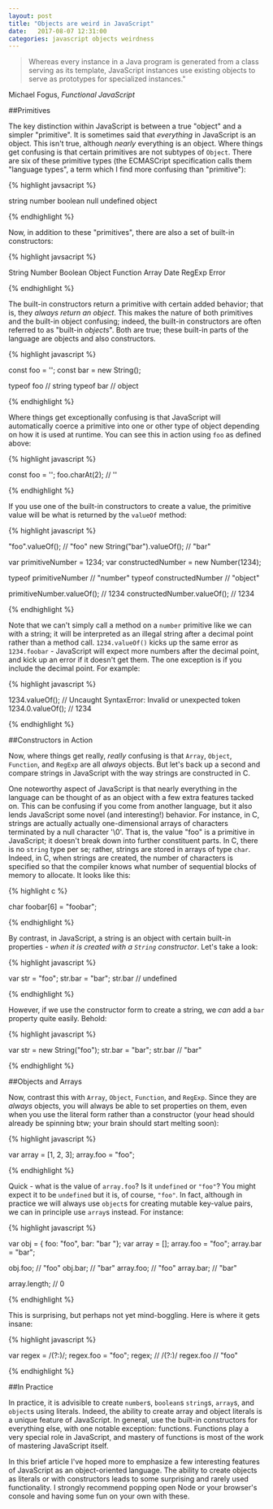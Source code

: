 ```yaml
---
layout: post
title: "Objects are weird in JavaScript"
date:   2017-08-07 12:31:00
categories: javascript objects weirdness
---
```



>Whereas every instance in a Java program is generated from a class serving as its template, JavaScript instances use existing objects to serve as prototypes for specialized instances."

Michael Fogus, _Functional JavaScript_

##Primitives

The key distinction within JavaScript is between a true "object" and a simpler "primitive". It is sometimes said that _everything_ in JavaScript is an object. This isn't true, although _nearly_ everything is an object. Where things get confusing is that certain primitives are not subtypes of `Object`. There are six of these primitive types (the ECMASCript specification calls them "language types", a term which I find more confusing than "primitive"):

{% highlight javsacript %}

  string
  number
  boolean
  null
  undefined
  object

{% endhighlight %}

Now, in addition to these "primitives", there are also a set of built-in constructors:

{% highlight javsacript %}

  String
  Number
  Boolean
  Object
  Function
  Array
  Date
  RegExp
  Error

{% endhighlight %}

The built-in constructors return a primitive with certain added behavior; that is, they _always return an object_. This makes the nature of both primitives and the built-in object confusing; indeed, the built-in constructors are often referred to as "built-in _objects_". Both are true; these built-in parts of the language are objects and also constructors. 

{% highlight javascript %}

const foo = '';
const bar = new String();

typeof foo // string
typeof bar // object

{% endhighlight %}

Where things get exceptionally confusing is that JavaScript will automatically coerce a primitive into one or other type of object depending on how it is used at runtime. You can see this in action using `foo` as defined above:

{% highlight javascript %}

const foo = '';
foo.charAt(2); // ''

{% endhighlight %}

If you use one of the built-in constructors to create a value, the primitive value will be what is returned by the `valueOf` method:

{% highlight javascript %}

"foo".valueOf(); // "foo"
new String("bar").valueOf(); // "bar"

var primitiveNumber = 1234;
var constructedNumber = new Number(1234);

typeof primitiveNumber // "number"
typeof constructedNumber // "object"

primitiveNumber.valueOf(); // 1234
constructedNumber.valueOf(); // 1234

{% endhighlight %}

Note that we can't simply call a method on a `number` primitive like we can with a string; it will be interpreted as an illegal string after a decimal point rather than a method call. `1234.valueOf()` kicks up the same error as `1234.foobar` - JavaScript will expect more numbers after the decimal point, and kick up an error if it doesn't get them. The one exception is if you include the decimal point. For example:

{% highlight javascript %}

1234.valueOf(); // Uncaught SyntaxError: Invalid or unexpected token
1234.0.valueOf(); // 1234

{% endhighlight %}

##Constructors in Action

Now, where things get really, _really_ confusing is that `Array`, `Object`, `Function`, and `RegExp` are all _always_ objects. But let's back up a second and compare strings in JavaScript with the way strings are constructed in C. 

One noteworthy aspect of JavaScript is that nearly everything in the language can be thought of as an object with a few extra features tacked on. This can be confusing if you come from another language, but it also lends JavaScript some novel (and interesting!) behavior. For instance, in C, strings are actually actually one-dimensional arrays of characters terminated by a null character '\0'. That is, the value "foo" is a primitive in JavaScript; it doesn't break down into further constituent parts. In C, there is no `string` type per se; rather, strings are stored in arrays of type `char`. Indeed, in C,  when strings are created, the number of characters is specified so that the compiler knows what number of sequential blocks of memory to allocate. It looks like this:

{% highlight c %}

char foobar[6] = "foobar";

{% endhighlight %}

By contrast, in JavaScript, a string is an object with certain built-in properties - _when it is created with a `String` constructor_. Let's take a look:

{% highlight javascript %}

var str = "foo";
str.bar = "bar";
str.bar // undefined

{% endhighlight %}

However, if we use the constructor form to create a string, we _can_ add a `bar` property quite easily. Behold:

{% highlight javascript %}

var str = new String("foo");
str.bar = "bar";
str.bar // "bar"

{% endhighlight %}

##Objects and Arrays

Now, contrast this with `Array`, `Object`, `Function`, and `RegExp`. Since they are _always_ objects, you will always be able to set properties on them, even when you use the literal form rather than a constructor (your head should already be spinning btw; your brain should start melting soon):

{% highlight javascript %}

var array = [1, 2, 3];
array.foo = "foo";

{% endhighlight %}

Quick - what is the value of `array.foo`? Is it `undefined` or `"foo"`? You might expect it to be `undefined` but it is, of course, `"foo"`. In fact, although in practice we will always use `object`s for creating mutable key-value pairs, we can in principle use `array`s instead. For instance:

{% highlight javascript %}

var obj = { foo: "foo", bar: "bar "};
var array = [];
array.foo = "foo";
array.bar = "bar";

obj.foo; // "foo"
obj.bar; // "bar"
array.foo; // "foo"
array.bar; // "bar"

array.length; // 0

{% endhighlight %}

This is surprising, but perhaps not yet mind-boggling. Here is where it gets insane:

{% highlight javascript %}

var regex = /(?:)/;
regex.foo = "foo";
regex; // /(?:)/
regex.foo // "foo"

{% endhighlight %}

##In Practice

In practice, it is advisible to create `number`s, `boolean`s `string`s, `array`s, and `object`s using literals. Indeed, the ability to create array and object literals is a unique feature of JavaScript. In general, use the built-in constructors for everything else, with one notable exception: functions. Functions play a very special role in JavaScript, and mastery of functions is most of the work of mastering JavaScript itself.

In this brief article I've hoped more to emphasize a few interesting features of JavaScript as an object-oriented language. The ability to create objects as literals or with constructors leads to some surprising and rarely used functionality. I strongly recommend popping open Node or your browser's console and having some fun on your own with these.